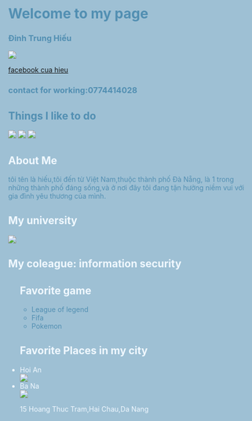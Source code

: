 <!DOCTYPE html>
<html style="color:rgb(82, 143, 178);background-color:rgb(158, 192, 212)">
	<head>
		<link type="text/css" rel="stylesheet" href="stylesheet.css"/>
		<title>page cua Hieu</title>
	</head>
	<body>
		<div id="header">
			<h1 class="hover">Welcome to my page</h1>
			<h3>Đinh Trung Hiếu</h3> 
            <img src="https://img.wattpad.com/cover/221263166-288-k317951.jpg">
			<a href="https://www.facebook.com"><p id="email"  a>
			<a href="https://www.facebook.com/profile.php?id=100045307205070"><p id="email">facebook cua hieu</p></a>
            <h3>contact for working:0774414028 </h3>
		</div>
		<h2>Things I like to do</h2>
			<img src="https://www.dailybreeze.com/wp-content/uploads/2017/12/xxxx_spo_ocr-l-soccer-generic-stock-0013.jpg?w=620.jpg">
			<img src="https://th.bing.com/th/id/OIP.VMwwSe3OM1xHewKDGlXCoQHaE8?rs=1&pid=ImgDetMain.jpg">
			<img src="http://farm4.staticflickr.com/3829/11467551254_2e1ffed34b_n.jpg">
		<h2 style="color:aliceblue">About Me</h2>
			<p>tôi tên là hiếu,tôi đến từ Việt Nam,thuộc thành phố Đà Nẵng,
                là 1 trong những thành phố đáng sống,và ở nơi đây tôi đang
                 tận hưởng niềm vui với gia đình yêu thương của mình.</p>
                 <h2 style="color:aliceblue">My university</h2>
                 <img src="https://th.bing.com/th/id/OIP.FAdqzolbMK3kdhfAqlTMJwHaFi?rs=1&pid=ImgDetMain.jpg">
                 <h2 style="color:aliceblue">My coleague: information security</h2>
			<ul>
			<h2 style="color:aliceblue">Favorite game</h2>
			<ul>
				<li>League of legend</li>
				<li>Fifa</li>
				<li>Pokemon</li>
			</ul>
			<h2 style="color:aliceblue">Favorite Places in my city</h2>
            <li style="color:aliceblue">Hoi An</li>
            <img src="https://fr.luxtraveldmc.com/blog/wp-content/uploads/2019/11/centre-du-viet-nam-hoi-an-1-440x294.jpg">
			<li style="color:aliceblue">Ba Na</li>
            <img src="https://th.bing.com/th/id/OIP.5rxovcNLxJbbHrJGjZu_ewAAAA?w=474&h=291&rs=1&pid=ImgDetMain.jpg">
		<p style="color:aliceblue">15 Hoang Thuc Tram,Hai Chau,Da Nang<p>
	</body>
</html>
